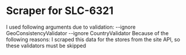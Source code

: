 # Scraper for SLC-6321

I used following arguments due to validation:
--ignore GeoConsistencyValidator
--ignore CountryValidator
Because of the following reasons:
I scraped this data for the stores from the site API, so these validators must be skipped